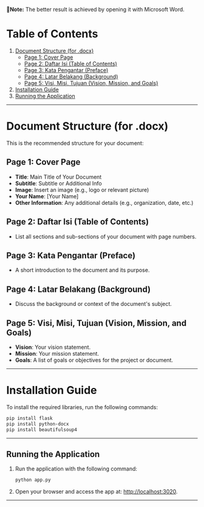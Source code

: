 📌**Note:** The better result is achieved by opening it with Microsoft Word.
# Table of Contents
1. [Document Structure (for .docx)](#document-structure-for-docx)
   - [Page 1: Cover Page](#page-1-cover-page)
   - [Page 2: Daftar Isi (Table of Contents)](#page-2-daftar-isi-table-of-contents)
   - [Page 3: Kata Pengantar (Preface)](#page-3-kata-pengantar-preface)
   - [Page 4: Latar Belakang (Background)](#page-4-latar-belakang-background)
   - [Page 5: Visi, Misi, Tujuan (Vision, Mission, and Goals)](#page-5-visi-misi-tujuan-vision-mission-and-goals)
2. [Installation Guide](#installation-guide)
3. [Running the Application](#running-the-application)

---

# Document Structure (for .docx)

This is the recommended structure for your document:

## Page 1: Cover Page
- **Title**: Main Title of Your Document
- **Subtitle**: Subtitle or Additional Info
- **Image**: Insert an image (e.g., logo or relevant picture)
- **Your Name**: [Your Name]
- **Other Information**: Any additional details (e.g., organization, date, etc.)

## Page 2: Daftar Isi (Table of Contents)
- List all sections and sub-sections of your document with page numbers.

## Page 3: Kata Pengantar (Preface)
- A short introduction to the document and its purpose.

## Page 4: Latar Belakang (Background)
- Discuss the background or context of the document's subject.

## Page 5: Visi, Misi, Tujuan (Vision, Mission, and Goals)
- **Vision**: Your vision statement.
- **Mission**: Your mission statement.
- **Goals**: A list of goals or objectives for the project or document.

---

# Installation Guide

To install the required libraries, run the following commands:

```markdown
pip install flask
pip install python-docx
pip install beautifulsoup4
```

---

## Running the Application

1. Run the application with the following command:

   ```bash
   python app.py
   ```

2. Open your browser and access the app at: [http://localhost:3020](http://localhost:3020).

---
